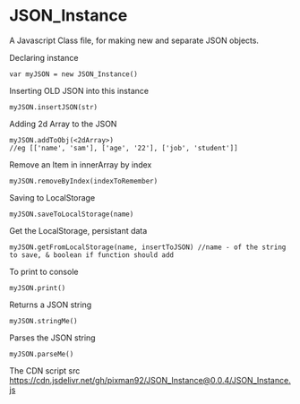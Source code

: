 # JSON_Instance

A Javascript Class file, for making new and separate JSON objects.

Declaring instance
```
var myJSON = new JSON_Instance()
```

Inserting OLD JSON into this instance
```
myJSON.insertJSON(str)
```

Adding 2d Array to the JSON
```
myJSON.addToObj(<2dArray>)
//eg [['name', 'sam'], ['age', '22'], ['job', 'student']]
```

Remove an Item in innerArray by index
```
myJSON.removeByIndex(indexToRemember)
```

Saving to LocalStorage
```
myJSON.saveToLocalStorage(name)
```

Get the LocalStorage, persistant data
```
myJSON.getFromLocalStorage(name, insertToJSON) //name - of the string to save, & boolean if function should add 
```



To print to console
```
myJSON.print()
```

Returns a JSON string
```
myJSON.stringMe()
```

Parses the JSON string
```
myJSON.parseMe()
```



The CDN script src
https://cdn.jsdelivr.net/gh/pixman92/JSON_Instance@0.0.4/JSON_Instance.js
